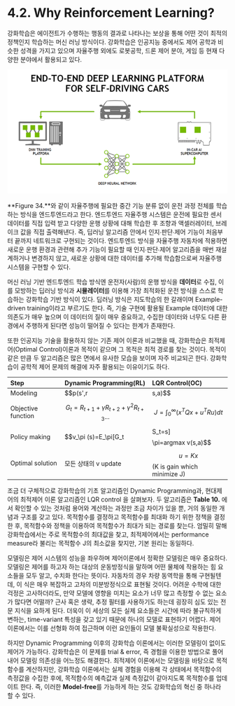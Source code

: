 # 4.2. Why Reinforcement Learning?

강화학습은 에이전트가 수행하는 행동의 결과로 나타나는 보상을 통해 어떤 것이 최적의 정책인지 학습하는 머신 러닝 방식이다. 강화학습은 인공지능 중에서도 제어 공학과 비슷한 성격을 가지고 있으며 자율주행 외에도 로봇공학, 드론 제어 분야, 게임 등 현재 다양한 분야에서 활용되고 있다.

![Figure 34. End-to-End Learning](../.gitbook/assets/figure-34.png)


**Figure 34.**와 같이 자율주행에 필요한 중간 기능 분류 없이 운전 과정 전체를 학습하는 방식을 엔드투엔드라고 한다. 엔드투엔드 자율주행 시스템은 운전에 필요한 센서 데이터를 직접 입력 받고 다양한 운행 상황에 대해 학습한 후 조향과 액셀러레이터, 브레이크 값을 직접 출력해낸다. 즉, 딥러닝 알고리즘 안에서 인지∙판단∙제어 기능이 처음부터 끝까지 네트워크로 구현되는 것이다. 엔드투엔드 방식을 자율주행 자동차에 적용하면 새로운 운행 환경과 관련해 추가 기능이 필요할 때 인지∙판단∙제어 알고리즘을 매번 재설계하거나 변경하지 않고, 새로운 상황에 대한 데이터를 추가해 학습함으로써 자율주행 시스템을 구현할 수 있다.

머신 러닝 기반 엔드투엔드 학습 방식엔 운전자\(사람\)의 운행 방식을 **데이터**로 수집, 이를 모방하는 딥러닝 방식과 **시뮬레이터**를 이용해 가장 최적화된 운전 방식을 스스로 학습하는 강화학습 기반 방식이 있다. 딥러닝 방식은 지도학습의 한 갈래이며 Example-driven training이라고 부르기도 한다. 즉, 기술 구현에 활용될 Example 데이터에 대한 의존도가 매우 높으며 이 데이터의 질이 매우 중요하고, 수집한 데이터와 너무도 다른 환경에서 주행하게 된다면 성능이 떨어질 수 있다는 한계가 존재한다.

또한 인공지능 기술을 활용하지 않는 기존 제어 이론과 비교했을 때, 강화학습은 최적제어\(Optimal Control\)이론과 목적이 같으며 그 목적은 최적 경로를 찾는 것이다. 목적이 같은 만큼 두 알고리즘은 많은 면에서 유사한 모습을 보이며 자주 비교되곤 한다. 강화학습이 공학적 제어 문제의 해결에 자주 활용되는 이유이기도 하다.

| Step | Dynamic Programming\(RL\) | LQR Control\(OC\) |
| :--- | :--- | :--- |
| Modeling | $$p(s',r|s,a)$$  | $$\dot{x}=Ax+Bu$$  |
| Objective function | $$G_t=R_{t+1}+\gamma R_{t+2}+\gamma^2R_{t+3} ...$$  | $$J=\int_{0}^{\infty }(x^TQx+u^TRu)dt$$  |
| Policy making | $$v_\pi (s)=E_\pi[G_t|S_t=s]$$$$\pi=argmax v(s,a)$$  | Q 와 R\(가중치\) 설 |
| Optimal solution | 모든 상태의 v update | $$u=Kx$$\(K is gain which minimize J\) |


조금 더 구체적으로 강화학습의 기초 알고리즘인 Dynamic Programming과, 현대제어의 최적제어 이론 알고리즘인 LQR control 을 살펴보자. 두 알고리즘은 **Table 10.** 에서 확인할 수 있는 것처럼 용어와 계산하는 과정만 조금 차이가 있을 뿐, 거의 동일한 개념과 구조를 갖고 있다. 목적함수를 결정하고 목적함수를 최대화 하기 위한 정책을 결정한 후, 목적함수와 정책을 이용하여 목적함수가 최대가 되는 경로를 찾는다. 엄밀히 말해 강화학습에서는 주로 목적함수의 최대값을 찾고, 최적제어에서는 performance measure라 불리는 목적함수 J의 최소값을 찾지만, 기본 원리는 동일하다.

모델링은 제어 시스템의 성능을 좌우하며 제어이론에서 정확한 모델링은 매우 중요하다. 모델링은 제어를 하고자 하는 대상의 운동방정식을 말하며 어떤 물체에 작용하는 힘 요소들을 모두 알고, 수치화 한다는 뜻이다. 자동차의 경우 차량 동역학을 통해 구현될텐데, 이 식은 매우 복잡하고 고차의 미분방정식으로 표현될 것이다. 어려운 수학에 대한 걱정은 고사하더라도, 만약 모델에 영향을 미치는 요소가 너무 많고 측정할 수 없는 요소가 많다면 어떨까? 근사 혹은 생략, 추정 필터를 사용하기도 하는데 굉장히 심도 있는 전문 지식을 요하게 된다. 더욱이 이 세상의 모든 실제 요소들은 시간에 따라 불규칙하게 변하는, time-variant 특성을 갖고 있기 때문에 하나의 모델로 표현하기 어렵다. 제어 이론에서는 이를 선형화 하여 접근하며 이런 요인들이 모델 불확실성으로 작용한다.

하지만 Dynamic Programming 이후의 강화학습 이론에서는 이러한 모델링이 없이도 제어가 가능하다. 강화학습은 이 문제를 trial & error, 즉 경험을 이용한 방법으로 풀어내어 모델링 의존성을 어느정도 해결한다. 최적제어 이론에서는 모델링을 바탕으로 목적함수를 계산하지만, 강화학습 이론에서는 실제 경험을 이용해 각 상태에서 목적함수의 측정값을 수집한 후에, 목적함수의 예측값과 실제 측정값이 같아지도록 목적함수를 업데이트 한다. 즉, 이러한 **Model-free**를 가능하게 하는 것도 강화학습의 혁신 중 하나라 할 수 있다.



